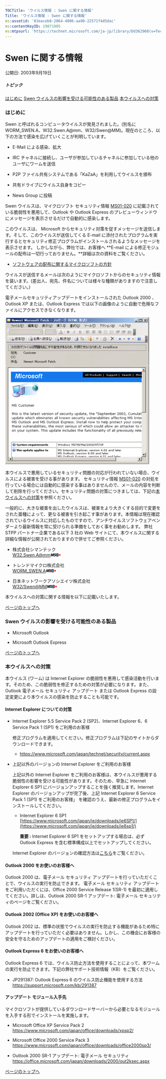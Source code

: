 ```yaml
---
TOCTitle: 'ウイルス情報 : Swen に関する情報'
Title: 'ウイルス情報 : Swen に関する情報'
ms:assetid: '83eaceb8-2064-4006-aa90-22571f4d5dac'
ms:contentKeyID: 19871905
ms:mtpsurl: 'https://technet.microsoft.com/ja-jp/library/Dd362960(v=TechNet.10)'
---
```


Swen に関する情報
=================

公開日: 2003年9月19日

##### トピック

[](#ecaa)[はじめに](#ecaa)
[](#ebaa)[Swen ウイルスの影響を受ける可能性のある製品](#ebaa)
[](#eaaa)[本ウイルスへの対策](#eaaa)

### はじめに

Swen と呼ばれるコンピュータウイルスが発見されました。(別名に WORM\_SWEN.A、W32.Swen.A@mm、W32/Swen@MM)。現在のところ、以下の方法で感染を広げていくことが判明しています。

-   E-Mail による感染、拡大

-   IRC チャネルに接続し、ユーザが参加しているチャネルに参加している他のユーザにワームを送信

-   P2P ファイル共有システムである「KaZaA」を利用してウイルスを頒布

-   共有ドライブにウイルス自身をコピー

-   News Group に投稿

Swen ウイルスは、マイクロソフト セキュリティ情報 [MS01-020](https://www.microsoft.com/japan/technet/security/bulletin/ms01-020.mspx) に記載されている脆弱性を悪用して、Outlook や Outlook Express のプレビューウィンドウにメッセージを表示させるだけで自動的に感染します。

このウイルスは、 Microsoft からセキュリティ対策を促すメッセージを送信します。そして、このウイルスが送信してくる E-mail に添付されたプログラムを実行するとセキュリティ修正プログラムがインストールされるようなメッセージを表示させます。 しかしながら、弊社では、お客様へ **E-mail による修正モジュールの配布は一切行っておりません。**詳細は次の資料をご覧ください。

-   [ソフトウェアの配布に関するマイクロソフトの方針](https://www.microsoft.com/japan/technet/security/bulletin/info/swdist.mspx)

ウイルスが送信するメールは次のようにマイクロソフトからのセキュリティ情報を装います。(差出人、宛先、件名については様々な種類がありますので注意してください。)

電子メールセキュリティアップデートをインストールされた Outlook 2000 、Outlook XP または、Outlook Express では以下の画像のように自動で危険なファイルにアクセスできなくなります。

![](images/Dd362960.swen(ja-jp,TechNet.10).png)

本ウイルスで悪用しているセキュリティ問題の対応が行われていない場合、ウイルスによる被害を受ける事があります。 セキュリティ情報 [MS01-020](https://www.microsoft.com/japan/technet/security/bulletin/ms01-020.mspx) の対処を行っている場合には自動的に感染する事はありませんので、メールの内容を判断して削除を行ってください。セキュリティ問題の対策につきましては、下記の[本ウイルスへの対策](https://technet.microsoft.com/ja-jp/library/dd362960.aspx)を参照ください。

一般的に、大きな被害を出したウイルスは、被害をより大きくする目的で変更をされた亜種によって、更なる被害を引き起こす事があります。本情報は現在確認されているウイルスに対応したものですので、アンチウイルスソフトウェアベンダーより最新情報を常に受けられる準備をしておく事をお勧めします。 弊社 STPP パートナー企業である以下 3 社の Web サイトにて、本ウイルスに関する詳細な情報が公開されておりますので併せてご参照ください。

-   株式会社シマンテック   
    [W32.Swen.A@mm](https://www.symantec.com/region/jp/sarcj/data/w/w32.swen.a@mm.html)![](images/Dd362960.leave-ms(ja-jp,TechNet.10).gif)

-   トレンドマイクロ株式会社   
    [WORM\_SWEN.A](https://www.trendmicro.co.jp/vinfo/virusencyclo/default5.asp?vname=worm_swen.a)![](images/Dd362960.leave-ms(ja-jp,TechNet.10).gif)

-   日本ネットワークアソシエイツ株式会社   
    [W32/Swen@MM](https://www.nai.com/japan/security/virs.asp?v=w32/swen@mm)![](images/Dd362960.leave-ms(ja-jp,TechNet.10).gif)

本ウイルスへの対策に関する情報を以下に記載いたします。

[](#mainsection)[ページのトップへ](#mainsection)

### Swen ウイルスの影響を受ける可能性のある製品

-   Microsoft Outlook

-   Microsoft Outlook Express

[](#mainsection)[ページのトップへ](#mainsection)

### 本ウイルスへの対策

本ウイルス (ワーム) は Internet Explorer の脆弱性を悪用して感染活動を行います。そのため、この脆弱性を修正するための対策が必要になります。また、Outlook 電子メール セキュリティ アップデート または Outlook Express の設定変更により本ウイルスの感染を防止することも可能です。

#### Internet Explorer についての対策

-   Internet Explorer 5.5 Service Pack 2 (SP2)、Internet Explorer 6、6 Service Pack 1 (SP1) をご利用のお客様

    修正プログラムを適用してください。修正プログラムは下記のサイトからダウンロードできます。

    -   <https://www.microsoft.com/japan/technet/security/current.aspx>

-   上記以外のバージョンの Internet Explorer をご利用のお客様

    上記以外の Internet Explorer をご利用のお客様は、本ウイルスが悪用する脆弱性の影響を受ける可能性があります。そのため、早急に Internet Explorer 6 SP1 にバージョンアップすることを強く推奨します。Internet Explorer のバージョンアップが完了後、上記 Internet Explorer 6 Service Pack 1 (SP1) をご利用のお客様」 を確認のうえ、最新の修正プログラムをインストールしてください。

    -   Internet Explorer 6 SP1   
        [https://www.microsoft.com/japan/ie/downloads/ie6SP1/](https://www.microsoft.com/japan/ie/downloads/ie6sp1/)

        **重要 :** Internet Explorer 6 SP1 をセットアップする場合は、必ず Outlook Express を含む標準構成以上でセットアップしてください。

    Internet Explorer のバージョンの確認方法は[こちら](https://www.microsoft.com/japan/security/bulletins/ver_ie.mspx)をご覧ください。

#### Outlook 2000 をお使いのお客様へ

Outlook 2000 は、電子メール セキュリティ アップデートを行っていただくことで、ウイルスの実行を防止できます。 電子メール セキュリティ アップデートをご利用いただくには、Office 2000 Service Release 1(SR-1) を最初に適用してください。詳しは、Outlook 2000 SR-1 アップデート: 電子メール セキュリティのページをご覧ください。

#### Outlook 2002 (Office XP) をお使いのお客様へ

Outlook 2002 は、標準の状態でウイルスの実行を防止する機能があるため特にアップデートを行っていただく必要はありません。しかし、この機会にお客様の安全を守るためのアップデートの適用をご検討ください。

#### Outlook Express 6 をお使いのお客様へ

Outlook Express 6 では、ウイルス防止方法を使用することによって、本ワームの実行を防止できます。下記の弊社サポート技術情報（KB）をご覧ください。

-   JP291387: Outlook Express 6 のウイルス防止機能を使用する方法
    <https://support.microsoft.com/kb/291387>

#### アップデート モジュール入手先

マイクロソフトが提供しているダウンロードサーバーから必要となるモジュールを入手する形でインストールを実施します。

-   Microsoft Office XP Service Pack 2   
    <https://www.microsoft.com/japan/office/downloads/xpsp2/>

-   Microsoft Office 2000 Service Pack 3   
    <https://www.microsoft.com/japan/office/downloads/office2000sp3/>

-   Outlook 2000 SR-1 アップデート: 電子メール セキュリティ   
    <https://office.microsoft.com/japan/downloads/2000/out2ksec.aspx>

[](#mainsection)[ページのトップへ](#mainsection)
